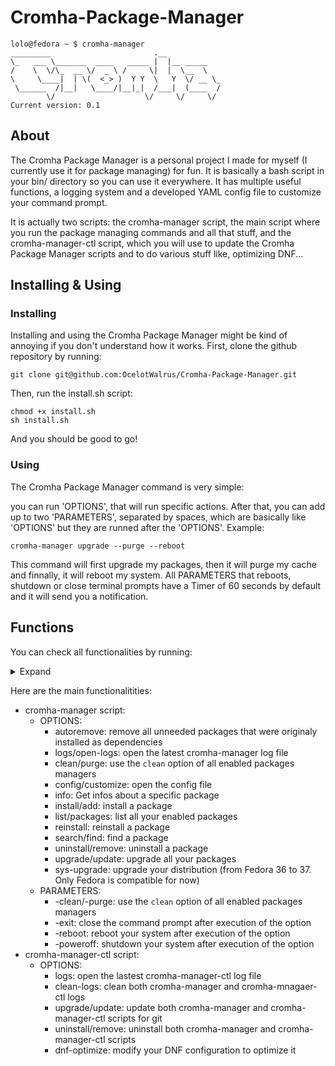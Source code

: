 # Cromha-Package-Manager
```
lolo@fedora ~ $ cromha-manager
_________                       .__            
\_   ___ \_______  ____   _____ |  |__ _____   
/    \  \/\_  __ \/  _ \ /     \|  |  \__  \  
\     \____|  | \(  <_> )  Y Y  \   Y  \/ __ \_
 \______  /|__|   \____/|__|_|  /___|  (____  /
        \/                    \/     \/     \/
Current version: 0.1
```

## About

The Cromha Package Manager is a personal project I made for myself (I currently use it for package managing) for fun. It is basically a bash script in your bin/ directory so you can use it everywhere. It has multiple useful functions, a logging system and a developed YAML config file to customize your command prompt.

It is actually two scripts: the cromha-manager script, the main script where you run the package managing commands and all that stuff, and the cromha-manager-ctl script, which you will use to update the Cromha Package Manager scripts and to do various stuff like, optimizing DNF...

## Installing & Using

### Installing

Installing and using the Cromha Package Manager might be kind of annoying if you don't understand how it works.
First, clone the github repository by running:
```
git clone git@github.com:OcelotWalrus/Cromha-Package-Manager.git
```

Then, run the install.sh script:
```
chmod +x install.sh
sh install.sh
```

And you should be good to go!

### Using

The Cromha Package Manager command is very simple:

you can run 'OPTIONS', that will run specific actions. After that, you can add up to two 'PARAMETERS', separated by spaces, which are basically like 'OPTIONS' but they are runned after the 'OPTIONS'.
Example:
```
cromha-manager upgrade --purge --reboot
```

This command will first upgrade my packages, then it will purge my cache and finnally, it will reboot my system. All PARAMETERS that reboots, shutdown or close terminal prompts have a Timer of 60 seconds by default and it will send you a notification.

## Functions

You can check all functionalities by running:
<details>

  <summary>Expand</summary>

```
cromha-manager help
```

```
cromha-manager-ctl help
```

</details>

Here are the main functionalitities:
* cromha-manager script:
  * OPTIONS:
    * autoremove: remove all unneeded packages that were originaly installed as dependencies
    * logs/open-logs: open the latest cromha-manager log file
    * clean/purge: use the `clean` option of all enabled packages managers
    * config/customize: open the config file
    * info: Get infos about a specific package
    * install/add: install a package
    * list/packages: list all your enabled packages
    * reinstall: reinstall a package
    * search/find: find a package
    * uninstall/remove: uninstall a package
    * upgrade/update: upgrade all your packages
    * sys-upgrade: upgrade your distribution (from Fedora 36 to 37. Only Fedora is compatible for now)
  * PARAMETERS:
    * -clean/-purge: use the `clean` option of all enabled packages managers
    * -exit: close the command prompt after execution of the option
    * -reboot: reboot your system after execution of the option
    * -poweroff: shutdown your system after execution of the option
* cromha-manager-ctl script:
  * OPTIONS:
    * logs: open the lastest cromha-manager-ctl log file
    * clean-logs: clean both cromha-manager and cromha-mnagaer-ctl logs
    * upgrade/update: update both cromha-manager and cromha-manager-ctl scripts for git
    * uninstall/remove: uninstall both cromha-manager and cromha-manager-ctl scripts
    * dnf-optimize: modify your DNF configuration to optimize it
